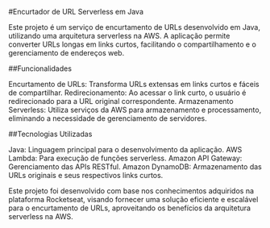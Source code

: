 #Encurtador de URL Serverless em Java

Este projeto é um serviço de encurtamento de URLs desenvolvido em Java, utilizando uma arquitetura serverless na AWS. A aplicação permite converter URLs longas em links curtos, facilitando o compartilhamento e o gerenciamento de endereços web.

##Funcionalidades

Encurtamento de URLs: Transforma URLs extensas em links curtos e fáceis de compartilhar.
Redirecionamento: Ao acessar o link curto, o usuário é redirecionado para a URL original correspondente.
Armazenamento Serverless: Utiliza serviços da AWS para armazenamento e processamento, eliminando a necessidade de gerenciamento de servidores.

##Tecnologias Utilizadas

Java: Linguagem principal para o desenvolvimento da aplicação.
AWS Lambda: Para execução de funções serverless.
Amazon API Gateway: Gerenciamento das APIs RESTful.
Amazon DynamoDB: Armazenamento das URLs originais e seus respectivos links curtos.

Este projeto foi desenvolvido com base nos conhecimentos adquiridos na plataforma Rocketseat, visando fornecer uma solução eficiente e escalável para o encurtamento de URLs, aproveitando os benefícios da arquitetura serverless na AWS.
